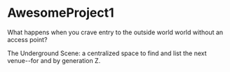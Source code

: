 # AwesomeProject1

What happens when you crave entry to the outside world world without an access point?

The Underground Scene: a centralized space to find and list the next venue--for and by generation Z.
